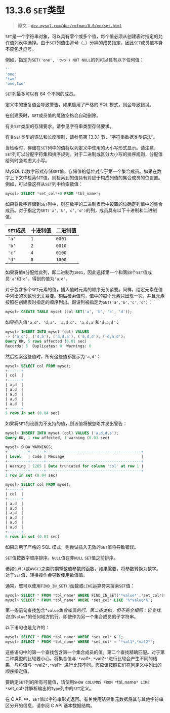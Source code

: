 # 13.3.6 `SET`类型

> 原文：[`dev.mysql.com/doc/refman/8.0/en/set.html`](https://dev.mysql.com/doc/refman/8.0/en/set.html)

`SET`是一个字符串对象，可以具有零个或多个值，每个值必须从创建表时指定的允许值列表中选择。由于`SET`列值由逗号（`,`）分隔的成员指定，因此`SET`成员值本身不应包含逗号。

例如，指定为`SET('one', 'two') NOT NULL`的列可以具有以下任何值：

```sql
''
'one'
'two'
'one,two'
```

`SET`列最多可以有 64 个不同的成员。

定义中的重复值会导致警告，如果启用了严格的 SQL 模式，则会导致错误。

在创建表时，`SET`成员值的尾随空格会自动删除。

有关`SET`类型的存储要求，请参见字符串类型存储要求。

有关`SET`类型的语法和长度限制，请参见第 13.3.1 节，“字符串数据类型语法”。

当检索时，存储在`SET`列中的值将以列定义中使用的大小写形式显示。请注意，`SET`列可以分配字符集和排序规则。对于二进制或区分大小写的排序规则，分配值给列时会考虑大小写。

MySQL 以数字形式存储`SET`值，存储值的低位对应于第一个集合成员。如果在数字上下文中检索`SET`值，则检索到的值具有对应于构成列值的集合成员的位设置。例如，可以像这样从`SET`列中检索数值：

```sql
mysql> SELECT *set_col*+0 FROM *tbl_name*;
```

如果将数字存储到`SET`列中，则在数字的二进制表示中设置的位确定列值中的集合成员。对于指定为`SET('a','b','c','d')`的列，成员具有以下十进制和二进制值。

| `SET`成员 | 十进制值 | 二进制值 |
| --- | --- | --- |
| `'a'` | `1` | `0001` |
| `'b'` | `2` | `0010` |
| `'c'` | `4` | `0100` |
| `'d'` | `8` | `1000` |

如果将值`9`分配给此列，即二进制为`1001`，因此选择第一个和第四个`SET`值成员`'a'`和`'d'`，得到的值为`'a,d'`。

对于包含多个`SET`元素的值，插入值时元素的顺序无关紧要。同样，给定元素在值中列出的次数也无关紧要。稍后检索值时，值中的每个元素只出现一次，并且元素按照在创建表时指定的顺序列出。假设列被指定为`SET('a','b','c','d')`：

```sql
mysql> CREATE TABLE myset (col SET('a', 'b', 'c', 'd'));
```

如果插入值`'a,d'`、`'d,a'`、`'a,d,d'`、`'a,d,a'`和`'d,a,d'`：

```sql
mysql> INSERT INTO myset (col) VALUES 
-> ('a,d'), ('d,a'), ('a,d,a'), ('a,d,d'), ('d,a,d');
Query OK, 5 rows affected (0.01 sec)
Records: 5  Duplicates: 0  Warnings: 0
```

然后检索这些值时，所有这些值都显示为`'a,d'`：

```sql
mysql> SELECT col FROM myset;
+------+
| col  |
+------+
| a,d  |
| a,d  |
| a,d  |
| a,d  |
| a,d  |
+------+
5 rows in set (0.04 sec)
```

如果将`SET`列设置为不支持的值，则该值将被忽略并发出警告：

```sql
mysql> INSERT INTO myset (col) VALUES ('a,d,d,s');
Query OK, 1 row affected, 1 warning (0.03 sec)

mysql> SHOW WARNINGS;
+---------+------+------------------------------------------+
| Level   | Code | Message                                  |
+---------+------+------------------------------------------+
| Warning | 1265 | Data truncated for column 'col' at row 1 |
+---------+------+------------------------------------------+
1 row in set (0.04 sec)

mysql> SELECT col FROM myset;
+------+
| col  |
+------+
| a,d  |
| a,d  |
| a,d  |
| a,d  |
| a,d  |
| a,d  |
+------+
6 rows in set (0.01 sec)
```

如果启用了严格的 SQL 模式，则尝试插入无效的`SET`值将导致错误。

`SET`值按数字顺序排序。`NULL`值在非`NULL` `SET`值之前排序。

诸如`SUM()`或`AVG()`之类的期望数值参数的函数，如果需要，将参数转换为数字。对于`SET`值，转换操作会导致使用数值值。

通常，您可以使用`FIND_IN_SET()`函数或`LIKE`运算符来搜索`SET`值：

```sql
mysql> SELECT * FROM *tbl_name* WHERE FIND_IN_SET('*value*',*set_col*)>0;
mysql> SELECT * FROM *tbl_name* WHERE *set_col* LIKE '%*value*%';
```

第一条语句查找包含*`value`*集合成员的行。第二条类似，但不完全相同：它查找包含*`value`*的任何地方的行，即使作为另一个集合成员的子字符串。

以下语句也是允许的：

```sql
mysql> SELECT * FROM *tbl_name* WHERE *set_col* & 1;
mysql> SELECT * FROM *tbl_name* WHERE *set_col* = '*val1*,*val2*';
```

这些语句中的第一个查找包含第一个集合成员的值。第二个查找精确匹配。对于第二种类型的比较要小心。将集合值与`'*`val1`*,*`val2`*'`进行比较会产生不同的结果，与将值与`'*`val2`*,*`val1`*'`进行比较不同。您应该按照它们在列定义中列出的顺序指定值。

要确定`SET`列的所有可能值，请使用`SHOW COLUMNS FROM *`tbl_name`* LIKE *`set_col`*`并解析输出的`Type`列中的`SET`定义。

在 C API 中，`SET`值以字符串形式返回。有关使用结果集元数据将其与其他字符串区分开的信息，请参阅 C API 基本数据结构。
